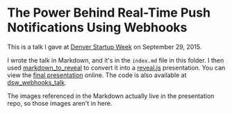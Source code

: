 # The Power Behind Real-Time Push Notifications Using Webhooks

This is a talk I gave at [Denver Startup
Week](http://www.meetup.com/Denver-rb/events/223008791/) on September 29,
2015.

I wrote the talk in Markdown, and it's in the `index.md` file in this folder.
I then used
[markdown_to_reveal](https://github.com/kyletolle/markdown_to_reveal) to
convert it into a [reveal.js](https://github.com/hakimel/reveal.js)
presentation. You can view the [final
presentation](http://kyletolle.github.io/dsw_webhooks_talk/) online. The
code is also available at
[dsw_webhooks_talk](https://github.com/kyletolle/dsw_webhooks_talk).

The images referenced in the Markdown actually live in the presentation repo,
so those images aren't in here.

